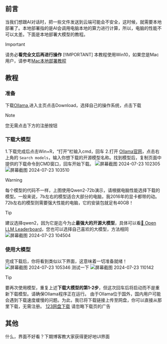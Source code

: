 ## 前言
当我们想跟AI对话时，把一些文件发送到云端可能会不安全，这时候，就需要本地部署了。本地部署指的是AI会调用电脑本地的算力进行计算，所以，电脑的性能不可以太差。下面是本地部署大模型的教程。
> [!IMPORTANT]
> 请务必**看完全文后再进行操作**
> [!IMPORTANT]
>本教程使用Win10，如果您是Mac用户，请参考[Mac本地部署教程](https://www.bilibili.com/video/BV18E421N7d4/?vd_source=4d615fafe7d9dfc43c90bfcb3b9fdcbb)
## 教程
### 准备
下载[Ollama](https://ollama.com/),进入主页点击Download，选择自己的操作系统，点击下载
> [!NOTE]
> 您无需点击下方的注册按钮
### 下载大模型
1.下载完成后点击Win+R，“打开”栏输入cmd，回车
2.打开 [Ollama官网](https://ollama.com/)，点击右上角的 `Search models`，输入你想下载的开源模型名称。找到模型后，复制页面中提供的下载命令到CMD窗口，回车开始下载。
![屏幕截图 2024-07-23 102305](https://github.com/user-attachments/assets/22fdeeeb-6382-4051-8164-e4b800d99b62)
![屏幕截图 2024-07-23 103510](https://github.com/user-attachments/assets/45c070d8-c8e4-4d37-8712-442505c366ed)
> [!Warning]
> 每个模型的代码不一样，上图使用Qwen2-72b演示，请根据电脑性能选择下载的模型。一般来说，7b左右的模型适合大部分的电脑，我2016年的显卡都带的动。72b左右的模型则需要强大性能的电脑，它的安装包就足有40GB！

> [!TIP]
> 建议选择qwen2，因为它是迄今为止**最强大的开源大模型**，具体可以看[🤗 Open LLM Leaderboard](https://huggingface.co/spaces/open-llm-leaderboard/open_llm_leaderboard)，您也可以选择自己喜欢的大模型，方法相同
![屏幕截图 2024-07-23 104504](https://github.com/user-attachments/assets/bdd3cc45-c8e0-4c89-afa9-9e57c6ed8773)

### 使用大模型
完成下载后，你将看到类似以下界面，这意味着一切准备就绪！
![屏幕截图 2024-07-23 105346](https://github.com/user-attachments/assets/6e1cccf9-3def-48e2-97a3-270844a1e946)
测试一下
![屏幕截图 2024-07-23 110142](https://github.com/user-attachments/assets/4ab8d016-3abe-4c05-a826-e37cdb8a3596)
> [!TIP]
> 要再次使用模型，重复上述**下载大模型的第1-2步**，但这次回车后将启动而不是重新下载模型。请确保Ollama程序正在运行。
由于Ollama位于国外，国内用户可能会遇到下载速度缓慢的问题。为此，我已将下载链接上传至网盘，你可以直接从那里下载，无需注册。
[123网盘下载](https://www.123pan.com/s/hoPKVv-DxB63.html)
请忽略下载页的广告

## 其他
什么，界面不好看？下期博客教大家获得更好地UI界面